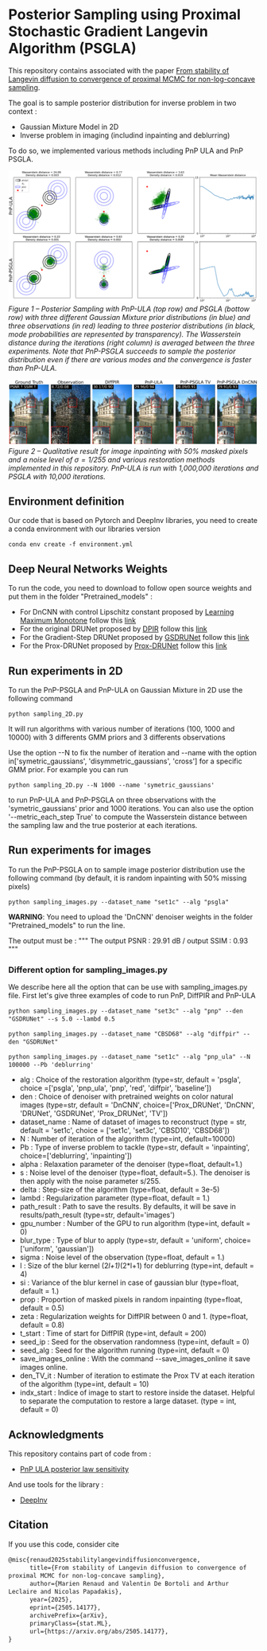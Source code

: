 # Posterior Sampling using Proximal Stochastic Gradient Langevin Algorithm (PSGLA)

This repository contains associated with the paper [From stability of Langevin diffusion to convergence of proximal MCMC for non-log-concave sampling](https://arxiv.org/abs/2505.14177).

The goal is to sample posterior distribution for inverse problem in two context :
- Gaussian Mixture Model in 2D
- Inverse problem in imaging (includind inpainting and deblurring)

To do so, we implemented various methods including PnP ULA and PnP PSGLA.

![Figure GMM](figures/figure_paper_GMM_2D10000.png)
*Figure 1 – Posterior Sampling with PnP-ULA (top row) and PSGLA (bottow row) with three different Gaussian Mixture prior distributions (in blue) and three observations (in red) leading to three posterior distributions (in black, mode probabilities are represented by transparency). The Wasserstein distance during the iterations (right column) is averaged between the three experiments. Note that PnP-PSGLA succeeds to sample the posterior distribution even if there are various modes and the convergence is faster than PnP-ULA.*

![Figure image sampling](figures/Results_restoration_inpainting_various_methods.png)
*Figure 2 – Qualitative result for image inpainting with 50\% masked pixels and a noise level of $\sigma = 1 / 255$ and various restoration methods implemented in this repository. PnP-ULA is run with 1,000,000 iterations and PSGLA with 10,000 iterations.*


## Environment definition

Our code that is based on Pytorch and DeepInv libraries, you need to create a conda environment with our libraries version

```
conda env create -f environment.yml
```

## Deep Neural Networks Weights 

To run the code, you need to download to follow open source weights and put them in the folder "Pretrained_models" :
- For DnCNN with control Lipschitz constant proposed by [Learning Maximum Monotone](https://github.com/matthieutrs/LMMO_lightning) follow this [link](https://huggingface.co/deepinv/dncnn/resolve/main/dncnn_sigma2_color.pth?download=true)
- For the original DRUNet proposed by [DPIR](https://github.com/cszn/DPIR) follow this [link](https://huggingface.co/deepinv/drunet/resolve/main/drunet_deepinv_color.pth?download=true)
- For the Gradient-Step DRUNet proposed by [GSDRUNet](https://github.com/samuro95/GSPnP) follow this [link](https://huggingface.co/deepinv/gradientstep/resolve/main/GSDRUNet.ckpt)
- For the Prox-DRUNet proposed by [Prox-DRUNet](https://github.com/samuro95/Prox-PnP) follow this [link](https://plmbox.math.cnrs.fr/f/faf7d62213e449fa9c8a/?dl=1)

## Run experiments in 2D

To run the PnP-PSGLA and PnP-ULA on Gaussian Mixture in 2D use the following command

```
python sampling_2D.py 
```
It will run algorithms with various number of iterations (100, 1000 and 10000) with 3 differents GMM priors and 3 differents observations

Use the option --N to fix the number of iteration and --name with the option in['symetric_gaussians', 'disymmetric_gaussians', 'cross'] for a specific GMM prior. For example you can run
```
python sampling_2D.py --N 1000 --name 'symetric_gaussians'
```
to run PnP-ULA and PnP-PSGLA on three observations with the 'symetric_gaussians' prior and 1000 iterations. You can also use the option '--metric_each_step True' to compute the Wasserstein distance between the sampling law and the true posterior at each iterations.

## Run experiments for images

To run the PnP-PSGLA on to sample image posterior distribution use the following command (by default, it is random inpainting with 50% missing pixels)

```
python sampling_images.py --dataset_name "set1c" --alg "psgla"
```
**WARNING**: You need to upload the 'DnCNN' denoiser weights in the folder "Pretrained_models" to run the line.

The output must be :
"""
The output PSNR : 29.91 dB / output SSIM : 0.93
"""

### Different option for sampling_images.py
We describe here all the option that can be use with sampling_images.py file. First let's give three examples of code to run PnP, DiffPIR and PnP-ULA
```
python sampling_images.py --dataset_name "set3c" --alg "pnp" --den "GSDRUNet" --s 5.0 --lambd 0.5
```
```
python sampling_images.py --dataset_name "CBSD68" --alg "diffpir" --den "GSDRUNet"
```
```
python sampling_images.py --dataset_name "set1c" --alg "pnp_ula" --N 100000 --Pb 'deblurring'
```
- alg : Choice of the restoration algorithm (type=str, default = 'psgla', choice =['psgla', 'pnp_ula', 'pnp', 'red', 'diffpir', 'baseline'])
- den : Choice of denoiser with pretrained weights on color natural images (type=str, default = 'DnCNN', choice=['Prox_DRUNet', 'DnCNN', 'DRUNet', 'GSDRUNet', 'Prox_DRUNet', 'TV'])
- dataset_name : Name of dataset of images to reconstruct (type = str, default = 'set1c', choice = ['set1c', 'set3c', 'CBSD10', 'CBSD68'])
- N : Number of iteration of the algorithm (type=int, default=10000)
- Pb : Type of inverse problem to tackle (type=str, default = 'inpainting', choice=['deblurring', 'inpainting'])
- alpha : Relaxation parameter of the denoiser (type=float, default=1.)
- s : Noise level of the denoiser (type=float, default=5.). The denoiser is then apply with the noise parameter s/255.
- delta : Step-size of the algorithm (type=float, default = 3e-5)
- lambd : Regularization parameter (type=float, default = 1.)
- path_result : Path to save the results. By defaults, it will be save in results/path_result (type=str, default='images')
- gpu_number : Number of the GPU to run algorithm (type=int, default = 0)
- blur_type : Type of blur to apply (type=str, default = 'uniform', choice=['uniform', 'gaussian'])
- sigma : Noise level of the observation (type=float, default = 1.)
- l : Size of the blur kernel (2*l+1)*(2*l+1) for deblurring (type=int, default = 4)
- si : Variance of the blur kernel in case of gaussian blur  (type=float, default = 1.)
- prop : Proportion of masked pixels in random inpainting (type=float, default = 0.5)
- zeta : Regularization weights for DiffPIR between 0 and 1. (type=float, default = 0.8)
- t_start : Time of start for DiffPIR (type=int, default = 200)
- seed_ip : Seed for the observation randomness (type=int, default = 0)
- seed_alg : Seed for the algorithm running (type=int, default = 0)
- save_images_online : With the command --save_images_online it save images online.
- den_TV_it : Number of iteration to estimate the Prox TV at each iteration of the algorithm (type=int, default = 10)
- indx_start : Indice of image to start to restore inside the dataset. Helpful to separate the computation to restore a large dataset. (type = int, default = 0)

## Acknowledgments 

This repository contains part of code from :
- [PnP ULA posterior law sensitivity](https://github.com/Marien-RENAUD/PnP_ULA_posterior_law_sensivity)

And use tools for the library :
- [DeepInv](https://deepinv.github.io/deepinv/)

## Citation
If you use this code, consider cite
```
@misc{renaud2025stabilitylangevindiffusionconvergence,
      title={From stability of Langevin diffusion to convergence of proximal MCMC for non-log-concave sampling}, 
      author={Marien Renaud and Valentin De Bortoli and Arthur Leclaire and Nicolas Papadakis},
      year={2025},
      eprint={2505.14177},
      archivePrefix={arXiv},
      primaryClass={stat.ML},
      url={https://arxiv.org/abs/2505.14177}, 
}
```